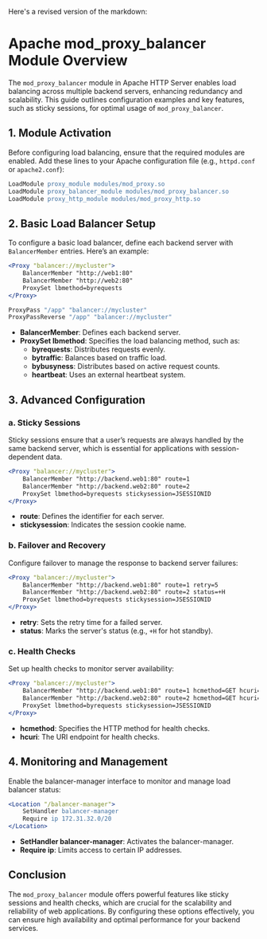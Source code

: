 Here's a revised version of the markdown:

# Apache mod_proxy_balancer Module Overview

The `mod_proxy_balancer` module in Apache HTTP Server enables load balancing across multiple backend servers, enhancing redundancy and scalability. This guide outlines configuration examples and key features, such as sticky sessions, for optimal usage of `mod_proxy_balancer`.

## 1. Module Activation
Before configuring load balancing, ensure that the required modules are enabled. Add these lines to your Apache configuration file (e.g., `httpd.conf` or `apache2.conf`):

```apache
LoadModule proxy_module modules/mod_proxy.so
LoadModule proxy_balancer_module modules/mod_proxy_balancer.so
LoadModule proxy_http_module modules/mod_proxy_http.so
```

## 2. Basic Load Balancer Setup
To configure a basic load balancer, define each backend server with `BalancerMember` entries. Here’s an example:

```apache
<Proxy "balancer://mycluster">
    BalancerMember "http://web1:80"
    BalancerMember "http://web2:80"
    ProxySet lbmethod=byrequests
</Proxy>

ProxyPass "/app" "balancer://mycluster"
ProxyPassReverse "/app" "balancer://mycluster"
```
- **BalancerMember**: Defines each backend server.
- **ProxySet lbmethod**: Specifies the load balancing method, such as:
  - **byrequests**: Distributes requests evenly.
  - **bytraffic**: Balances based on traffic load.
  - **bybusyness**: Distributes based on active request counts.
  - **heartbeat**: Uses an external heartbeat system.

## 3. Advanced Configuration

### a. Sticky Sessions
Sticky sessions ensure that a user’s requests are always handled by the same backend server, which is essential for applications with session-dependent data.

```apache
<Proxy "balancer://mycluster">
    BalancerMember "http://backend.web1:80" route=1
    BalancerMember "http://backend.web2:80" route=2
    ProxySet lbmethod=byrequests stickysession=JSESSIONID
</Proxy>
```
- **route**: Defines the identifier for each server.
- **stickysession**: Indicates the session cookie name.

### b. Failover and Recovery
Configure failover to manage the response to backend server failures:

```apache
<Proxy "balancer://mycluster">
    BalancerMember "http://backend.web1:80" route=1 retry=5
    BalancerMember "http://backend.web2:80" route=2 status=+H
    ProxySet lbmethod=byrequests stickysession=JSESSIONID
</Proxy>
```
- **retry**: Sets the retry time for a failed server.
- **status**: Marks the server's status (e.g., `+H` for hot standby).

### c. Health Checks
Set up health checks to monitor server availability:

```apache
<Proxy "balancer://mycluster">
    BalancerMember "http://backend.web1:80" route=1 hcmethod=GET hcuri=/healthcheck
    BalancerMember "http://backend.web2:80" route=2 hcmethod=GET hcuri=/healthcheck
    ProxySet lbmethod=byrequests stickysession=JSESSIONID
</Proxy>
```
- **hcmethod**: Specifies the HTTP method for health checks.
- **hcuri**: The URI endpoint for health checks.

## 4. Monitoring and Management
Enable the balancer-manager interface to monitor and manage load balancer status:

```apache
<Location "/balancer-manager">
    SetHandler balancer-manager
    Require ip 172.31.32.0/20
</Location>
```
- **SetHandler balancer-manager**: Activates the balancer-manager.
- **Require ip**: Limits access to certain IP addresses.

## Conclusion
The `mod_proxy_balancer` module offers powerful features like sticky sessions and health checks, which are crucial for the scalability and reliability of web applications. By configuring these options effectively, you can ensure high availability and optimal performance for your backend services.